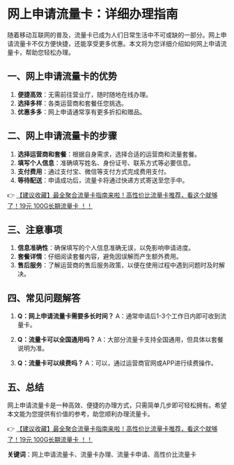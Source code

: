 # 网上申请流量卡：详细办理指南

随着移动互联网的普及，流量卡已成为人们日常生活中不可或缺的一部分。网上申请流量卡不仅方便快捷，还能享受更多优惠。本文将为您详细介绍如何网上申请流量卡，帮助您轻松办理。

## 一、网上申请流量卡的优势

1. **便捷高效**：无需前往营业厅，随时随地在线办理。
2. **选择多样**：各类运营商和套餐任您挑选。
3. **优惠多多**：网上申请通常享有更多折扣和赠品。

## 二、网上申请流量卡的步骤

1. **选择运营商和套餐**：根据自身需求，选择合适的运营商和流量套餐。
2. **填写个人信息**：准确填写姓名、身份证号、联系方式等必要信息。
3. **支付费用**：通过支付宝、微信等支付方式完成费用支付。
4. **等待配送**：申请成功后，流量卡将通过快递方式寄送至您手中。

👉 [【建议收藏】最全聚合流量卡指南来啦！高性价比流量卡推荐，看这个就够了！19元 100G长期流量卡 ！！](https://bit.ly/Liuliangka)

## 三、注意事项

1. **信息准确性**：确保填写的个人信息准确无误，以免影响申请进度。
2. **套餐详情**：仔细阅读套餐内容，避免因误解而产生额外费用。
3. **售后服务**：了解运营商的售后服务政策，以便在使用过程中遇到问题时及时解决。

## 四、常见问题解答

1. **Q：网上申请流量卡需要多长时间？**
   A：通常申请后1-3个工作日内即可收到流量卡。

2. **Q：流量卡可以全国通用吗？**
   A：大部分流量卡支持全国通用，但具体以套餐说明为准。

3. **Q：流量卡可以续费吗？**
   A：可以，通过运营商官网或APP进行续费操作。

## 五、总结

网上申请流量卡是一种高效、便捷的办理方式，只需简单几步即可轻松拥有。希望本文能为您提供有价值的参考，助您顺利办理流量卡。

👉 [【建议收藏】最全聚合流量卡指南来啦！高性价比流量卡推荐，看这个就够了！19元 100G长期流量卡 ！！](https://bit.ly/Liuliangka)

**关键词**：网上申请流量卡、流量卡办理、流量卡申请、高性价比流量卡